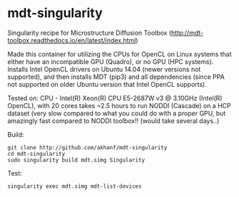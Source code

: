 # mdt-singularity
Singularity recipe for Microstructure Diffusion Toolbox (http://mdt-toolbox.readthedocs.io/en/latest/index.html)

Made this container for utilizing the CPUs for OpenCL on Linux systems that either have an incompatible GPU (Quadro), or no GPU (HPC systems). Installs Intel OpenCL drivers on Ubuntu 14.04 (newer versions not supported), and then installs MDT (pip3) and all dependencies (since PPA not supported on older Ubuntu version that Intel OpenCL supports). 

Tested on: CPU - Intel(R) Xeon(R) CPU E5-2687W v3 @ 3.10GHz (Intel(R) OpenCL), with 20 cores takes ~2.5 hours to run NODDI (Cascade) on a HCP dataset (very slow compared to what you could do with a proper GPU, but amazingly fast compared to NODDI toolbox!! (would take several days..)


Build:
```
git clone http://github.com/akhanf/mdt-singularity
cd mdt-singularity
sudo singularity build mdt.simg Singularity
```

Test:
```
singularity exec mdt.simg mdt-list-devices
```
